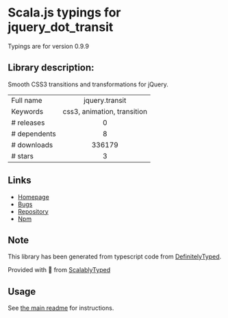 
# Scala.js typings for jquery_dot_transit

Typings are for version 0.9.9

## Library description:
Smooth CSS3 transitions and transformations for jQuery.

|                    |                 |
| ------------------ | :-------------: |
| Full name          | jquery.transit |
| Keywords           | css3, animation, transition |
| # releases         | 0 |
| # dependents       | 8 |
| # downloads        | 336179 |
| # stars            | 3 |

## Links
- [Homepage](http://ricostacruz.com/jquery.transit)
- [Bugs](https://github.com/rstacruz/jquery.transit/issues)
- [Repository](https://github.com/rstacruz/jquery.transit)
- [Npm](https://www.npmjs.com/package/jquery.transit)
    


## Note
This library has been generated from typescript code from [DefinitelyTyped](https://definitelytyped.org).

Provided with :purple_heart: from [ScalablyTyped](https://github.com/oyvindberg/ScalablyTyped)

## Usage
See [the main readme](../../readme.md) for instructions.


